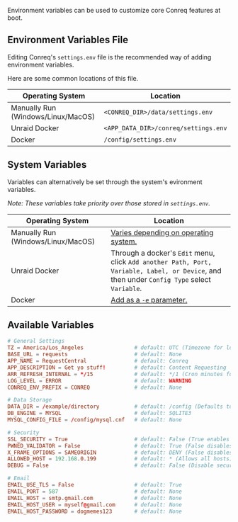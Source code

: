 Environment variables can be used to customize core Conreq features at boot.

## Environment Variables File

Editing Conreq's `settings.env` file is the recommended way of adding environment variables.

Here are some common locations of this file.

| Operating System                   | Location                             |
| ---------------------------------- | ------------------------------------ |
| Manually Run (Windows/Linux/MacOS) | `<CONREQ_DIR>/data/settings.env`     |
| Unraid Docker                      | `<APP_DATA_DIR>/conreq/settings.env` |
| Docker                             | `/config/settings.env`               |

## System Variables

Variables can alternatively be set through the system's evironment variables.

_Note: These variables take priority over those stored in `settings.env`._

| Operating System                   | Location                                                                                                                                    |
| ---------------------------------- | ------------------------------------------------------------------------------------------------------------------------------------------- |
| Manually Run (Windows/Linux/MacOS) | [Varies depending on operating system.](https://www.twilio.com/blog/2017/01/how-to-set-environment-variables.html)                          |
| Unraid Docker                      | Through a docker's `Edit` menu, click `Add another Path, Port, Variable, Label, or Device`, and then under `Config Type` select `Variable`. |
| Docker                             | [Add as a `-e` parameter.](https://docs.docker.com/compose/environment-variables/#set-environment-variables-in-containers)                  |

## Available Variables

```conf
# General Settings
TZ = America/Los_Angeles                # default: UTC (Timezone for log files, in "TZ Database" format)
BASE_URL = requests                     # default: None
APP_NAME = RequestCentral               # default: Conreq
APP_DESCRIPTION = Get yo stuff!         # default: Content Requesting
ARR_REFRESH_INTERNAL = */15             # default: */1 (Cron minutes for Sonarr/Radarr library refresh)
LOG_LEVEL = ERROR                       # default: WARNING
CONREQ_ENV_PREFIX = CONREQ              # default: None

# Data Storage
DATA_DIR = /example/directory           # default: /config (Defaults to "data" outside of docker)
DB_ENGINE = MYSQL                       # default: SQLITE3
MYSQL_CONFIG_FILE = /config/mysql.cnf   # default: None

# Security
SSL_SECURITY = True                     # default: False (True enables advanced SSL security features)
PWNED_VALIDATOR = False                 # default: True (False disables checking for compromised passwords)
X_FRAME_OPTIONS = SAMEORIGIN            # default: DENY (False disables X-Frame-Options)
ALLOWED_HOST = 192.168.0.199            # default: * (Allows all hosts)
DEBUG = False                           # default: False (Disable security features, only enable this during development. Defaults to True outside of docker.)

# Email
EMAIL_USE_TLS = False                   # default: True
EMAIL_PORT = 587                        # default: None
EMAIL_HOST = smtp.gmail.com             # default: None
EMAIL_HOST_USER = myself@gmail.com      # default: None
EMAIL_HOST_PASSWORD = dogmemes123       # default: None
```
